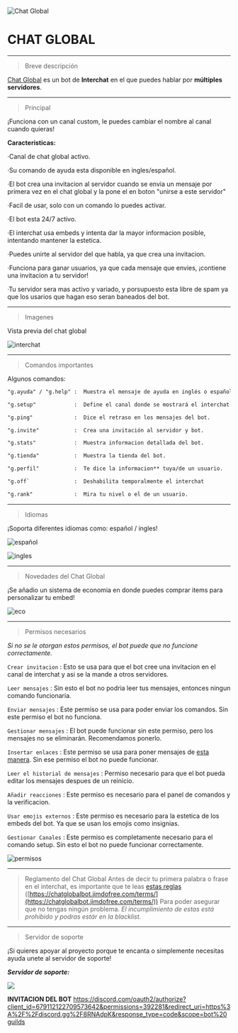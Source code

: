![Chat Global](https://cdn.discordapp.com/attachments/700345457343201314/766993644716425246/Chat_Global.png)
# CHAT GLOBAL
-----------------

> Breve descripción 

[Chat Global]() es un bot de **Interchat** en el que puedes hablar por **múltiples servidores**. 

-----------------

> Principal

¡Funciona con un canal custom, le puedes cambiar el nombre al canal cuando quieras!

**Caracteristicas:**

 ·Canal de chat global activo.
 
 ·Su comando de ayuda esta disponible en ingles/español.
 
 ·El bot crea una invitacion al servidor cuando se envia un mensaje por primera vez en el chat global y la pone el en boton "unirse a este servidor"
 
 ·Facil de usar, solo con un comando lo puedes activar.
 
 ·El bot esta 24/7 activo.
 
 ·El interchat usa embeds y intenta dar la mayor informacion posible, intentando mantener la estetica.
 
 ·Puedes unirte al servidor del que habla, ya que crea una invitacion.
 
 ·Funciona para ganar usuarios, ya que cada mensaje que envies, ¡contiene una invitacion a tu servidor!
 
 ·Tu servidor sera mas activo y variado, y porsupuesto esta libre de spam ya que los usarios que hagan eso seran baneados del bot.
 
 -------------------
 > Imagenes
 
 Vista previa del chat global
 
 ![interchat](https://media.discordapp.net/attachments/700345457343201314/737284410910572614/chat-global.png.png?width=363&height=245)
 
 -------------------
 > Comandos importantes
 
Algunos comandos: 

```md
"g.ayuda" / "g.help" :  Muestra el mensaje de ayuda en inglés o español. 

"g.setup"            :  Define el canal donde se mostrará el interchat. 

"g.ping"             :  Dice el retraso en los mensajes del bot. 

"g.invite"           :  Crea una invitación al servidor y bot. 

"g.stats"            :  Muestra informacion detallada del bot.

"g.tienda"           :  Muestra la tienda del bot.

"g.perfil"           :  Te dice la informacion** tuya/de un usuario.

"g.off`              :  Deshabilita temporalmente el interchat

"g.rank"             :  Mira tu nivel o el de un usuario.
```
-------------------
> Idiomas

¡Soporta diferentes idiomas como: español / ingles!

![español](https://media.discordapp.net/attachments/700345457343201314/737287744732266536/topgg1.png?width=462&height=624)

![ingles](https://media.discordapp.net/attachments/700345457343201314/737287979537661972/topgg2.png?width=459&height=635)

 ------------------
 
 > Novedades del Chat Global
 
 ¡Se añadio un sistema de economia en donde puedes comprar items para personalizar tu embed!
 
 ![eco](https://cdn.discordapp.com/attachments/700345457343201314/766980716402704404/eco.png) 
 
  ------------------
 
 > Permisos necesarios
 
 _Si no se le otorgan estos permisos, el bot puede que no funcione correctamente._
 
 
 `Crear invitacion` : Esto se usa para que el bot cree una invitacion en el canal de interchat y asi se la mande a otros servidores.
 
 
 `Leer mensajes` : Sin esto el bot no podria leer tus mensajes, entonces ningun comando funcionaria.
 
 
 `Enviar mensajes` : Este permiso se usa para poder enviar los comandos. Sin este permiso el bot no funciona.
 
 
 `Gestionar mensajes` : El bot puede funcionar sin este permiso, pero los mensajes no se eliminarán. Recomendamos ponerlo.
 
 
 `Insertar enlaces` : Este permiso se usa para poner mensajes de [esta manera](). Sin ese permiso el bot no puede funcionar.
 
 
 `Leer el historial de mensajes` : Permiso necesario para que el bot pueda editar los mensajes despues de un reinicio.
 
 
 `Añadir reacciones` : Este permiso es necesario para el panel de comandos y la verificacion.
 
 
 `Usar emojis externos` : Este permiso es necesario para la estetica de los embeds del bot. Ya que se usan los emojis como insignias.
 
 
 `Gestionar Canales` : Este permiso es completamente necesario para el comando setup. Sin esto el bot no puede funcionar correctamente.
 
 ![permisos](https://cdn.discordapp.com/attachments/700345457343201314/766979303321239583/perms.png) 


 ------------------
 > Reglamento del Chat Global
   Antes de decir tu primera palabra o frase en el interchat, es importante que te leas [estas reglas](https://chatglobalbot.jimdofree.com/terms/) ([https://chatglobalbot.jimdofree.com/terms/](https://chatglobalbot.jimdofree.com/terms/))
 Para poder asegurar que no tengas ningún problema. _El incumplimiento de estas está prohibido y podras estár en la blacklist._
 
 ------------------
 > Servidor de soporte
 
 ¡Si quieres apoyar al proyecto porque te encanta o simplemente necesitas ayuda unete al servidor de soporte!
 
 **_Servidor de soporte:_**
  
 <a href="https://discord.gg/8RNAdpK"><img src="https://discordapp.com/api/guilds/683729329540169781/widget.png?style=banner2" /></a>
 
 
 **INVITACION DEL BOT** https://discord.com/oauth2/authorize?client_id=679112122709573642&permissions=392281&redirect_uri=https%3A%2F%2Fdiscord.gg%2F8RNAdpK&response_type=code&scope=bot%20guilds
